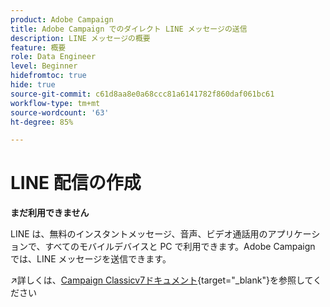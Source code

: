 ```yaml
---
product: Adobe Campaign
title: Adobe Campaign でのダイレクト LINE メッセージの送信
description: LINE メッセージの概要
feature: 概要
role: Data Engineer
level: Beginner
hidefromtoc: true
hide: true
source-git-commit: c61d8aa8e0a68ccc81a6141782f860daf061bc61
workflow-type: tm+mt
source-wordcount: '63'
ht-degree: 85%

---
```


# LINE 配信の作成


**まだ利用できません**


LINE は、無料のインスタントメッセージ、音声、ビデオ通話用のアプリケーションで、すべてのモバイルデバイスと PC で利用できます。Adobe Campaign では、LINE メッセージを送信できます。

↗️詳しくは、[Campaign Classicv7ドキュメント](https://experienceleague.adobe.com/docs/campaign-classic/using/sending-messages/line-channel.html?lang=ja){target=&quot;_blank&quot;}を参照してください

